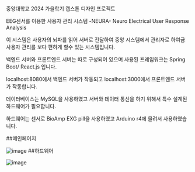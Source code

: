 중앙대학교 2024 가을학기 캡스톤 디자인 프로젝트 

EEG센서를 이용한 사용자 관리 시스템 
          -NEURA- 
Neuro Electrical User Response Analysis

이 시스템은 사용자의 뇌파를 읽어 서버로 전달하여 중앙 시스템에서 관리자로 하여금 사용자 관리를 보다 편하게 할수 있는 시스템입니다. 

백엔드 서버와 프론트엔드 서버는 따로 구성되어 있으며 사용된 프레임워크는 Spring Boot/ React.js 입니다.

localhost:8080에서 백엔드 서버가 작동되고 localhost:3000에서 프론트엔드 서버가 작동합니다.

데이터베이스는 MySQL을 사용하였고 서버와 데이터 통신을 하기 위해서 특수 설계된 하드웨어가 필요합니다. 

하드웨어는 센서로 BioAmp EXG pill을 사용하였고 Arduino r4에 물려서 사용하였습니다. 

   ##메인페이지 

   
![image](https://github.com/user-attachments/assets/73d2f8d0-7356-4198-9bd1-d62bceeba36e)
 ##하드웨어

 
![image](https://github.com/user-attachments/assets/161b93d0-967c-436e-b0ef-1c03f36c905a)
